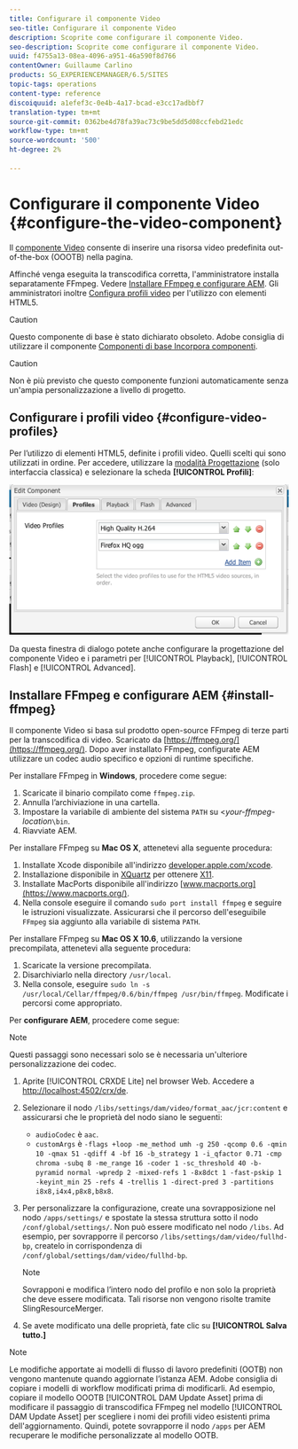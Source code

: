 ```yaml
---
title: Configurare il componente Video
seo-title: Configurare il componente Video
description: Scoprite come configurare il componente Video.
seo-description: Scoprite come configurare il componente Video.
uuid: f4755a13-08ea-4096-a951-46a590f8d766
contentOwner: Guillaume Carlino
products: SG_EXPERIENCEMANAGER/6.5/SITES
topic-tags: operations
content-type: reference
discoiquuid: a1efef3c-0e4b-4a17-bcad-e3cc17adbbf7
translation-type: tm+mt
source-git-commit: 0362be4d78fa39ac73c9be5dd5d08ccfebd21edc
workflow-type: tm+mt
source-wordcount: '500'
ht-degree: 2%

---
```



# Configurare il componente Video {#configure-the-video-component}

Il [componente Video](/help/sites-authoring/default-components-foundation.md#video) consente di inserire una risorsa video predefinita out-of-the-box (OOOTB) nella pagina.

Affinché venga eseguita la transcodifica corretta, l&#39;amministratore installa separatamente FFmpeg. Vedere [Installare FFmpeg e configurare AEM](#install-ffmpeg). Gli amministratori inoltre [Configura profili video](#configure-video-profiles) per l&#39;utilizzo con elementi HTML5.

>[!CAUTION]
>
>Questo componente di base è stato dichiarato obsoleto.  Adobe consiglia di utilizzare il componente [Componenti di base Incorpora componenti](https://experienceleague.adobe.com/docs/experience-manager-core-components/using/components/embed.html).

>[!CAUTION]
>
>Non è più previsto che questo componente funzioni automaticamente senza un&#39;ampia personalizzazione a livello di progetto.

## Configurare i profili video {#configure-video-profiles}

Per l’utilizzo di elementi HTML5, definite i profili video. Quelli scelti qui sono utilizzati in ordine. Per accedere, utilizzare la [modalità Progettazione](/help/sites-authoring/default-components-designmode.md) (solo interfaccia classica) e selezionare la scheda **[!UICONTROL Profili]**:

![chlimage_1-317](assets/chlimage_1-317.png)

Da questa finestra di dialogo potete anche configurare la progettazione del componente Video e i parametri per [!UICONTROL Playback], [!UICONTROL Flash] e [!UICONTROL Advanced].

## Installare FFmpeg e configurare AEM {#install-ffmpeg}

Il componente Video si basa sul prodotto open-source FFmpeg di terze parti per la transcodifica di video. Scaricato da [https://ffmpeg.org/](https://ffmpeg.org/). Dopo aver installato FFmpeg, configurate AEM utilizzare un codec audio specifico e opzioni di runtime specifiche.

Per installare FFmpeg in **Windows**, procedere come segue:

1. Scaricate il binario compilato come `ffmpeg.zip`.
1. Annulla l’archiviazione in una cartella.
1. Impostare la variabile di ambiente del sistema `PATH` su &lt;*your-ffmpeg-location*`\bin`.
1. Riavviate AEM.

Per installare FFmpeg su **Mac OS X**, attenetevi alla seguente procedura:

1. Installate Xcode disponibile all&#39;indirizzo [developer.apple.com/xcode](https://developer.apple.com/xcode/).
1. Installazione disponibile in [XQuartz](https://www.xquartz.org) per ottenere [X11](https://support.apple.com/en-us/HT201341).
1. Installate MacPorts disponibile all&#39;indirizzo [www.macports.org](https://www.macports.org/).
1. Nella console eseguire il comando `sudo port install ffmpeg` e seguire le istruzioni visualizzate. Assicurarsi che il percorso dell&#39;eseguibile `FFmpeg` sia aggiunto alla variabile di sistema `PATH`.

Per installare FFmpeg su **Mac OS X 10.6**, utilizzando la versione precompilata, attenetevi alla seguente procedura:

1. Scaricate la versione precompilata.
1. Disarchiviarlo nella directory `/usr/local`.
1. Nella console, eseguire `sudo ln -s /usr/local/Cellar/ffmpeg/0.6/bin/ffmpeg /usr/bin/ffmpeg`. Modificate i percorsi come appropriato.

Per **configurare AEM**, procedere come segue:

>[!NOTE]
>
>Questi passaggi sono necessari solo se è necessaria un&#39;ulteriore personalizzazione dei codec.

1. Aprite [!UICONTROL CRXDE Lite] nel browser Web. Accedere a [http://localhost:4502/crx/de](http://localhost:4502/crx/de).
2. Selezionare il nodo `/libs/settings/dam/video/format_aac/jcr:content` e assicurarsi che le proprietà del nodo siano le seguenti:

   * `audioCodec` è `aac`.
   * `customArgs` è `-flags +loop -me_method umh -g 250 -qcomp 0.6 -qmin 10 -qmax 51 -qdiff 4 -bf 16 -b_strategy 1 -i_qfactor 0.71 -cmp chroma -subq 8 -me_range 16 -coder 1 -sc_threshold 40 -b-pyramid normal -wpredp 2 -mixed-refs 1 -8x8dct 1 -fast-pskip 1 -keyint_min 25 -refs 4 -trellis 1 -direct-pred 3 -partitions i8x8,i4x4,p8x8,b8x8`.

3. Per personalizzare la configurazione, create una sovrapposizione nel nodo `/apps/settings/` e spostate la stessa struttura sotto il nodo `/conf/global/settings/`. Non può essere modificato nel nodo `/libs`. Ad esempio, per sovrapporre il percorso `/libs/settings/dam/video/fullhd-bp`, createlo in corrispondenza di `/conf/global/settings/dam/video/fullhd-bp`.

   >[!NOTE]
   >
   >Sovrapponi e modifica l’intero nodo del profilo e non solo la proprietà che deve essere modificata. Tali risorse non vengono risolte tramite SlingResourceMerger.

4. Se avete modificato una delle proprietà, fate clic su **[!UICONTROL Salva tutto.]**

>[!NOTE]
>
>Le modifiche apportate ai modelli di flusso di lavoro predefiniti (OOTB) non vengono mantenute quando aggiornate l’istanza AEM.  Adobe consiglia di copiare i modelli di workflow modificati prima di modificarli. Ad esempio, copiare il modello OOOTB [!UICONTROL DAM Update Asset] prima di modificare il passaggio di transcodifica FFmpeg nel modello [!UICONTROL DAM Update Asset] per scegliere i nomi dei profili video esistenti prima dell&#39;aggiornamento. Quindi, potete sovrapporre il nodo `/apps` per AEM recuperare le modifiche personalizzate al modello OOTB.
